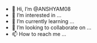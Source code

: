 - 👋 Hi, I’m @ANSHYAM08
- 👀 I’m interested in ...
- 🌱 I’m currently learning ...
- 💞️ I’m looking to collaborate on ...
- 📫 How to reach me ...

<!---
WeCAAD(We connect artists and directors) is an online web platform which is made to be used by artists and directors. It is basically an online stage for directors to cast artists for their future projects. 
Online medias are ranging on high fire due to the current pandemic and several online streaming platforms are continuously making several new shows. There are talents everywhere, so our plan is to match the talented artists with directors. 
Director uploads a script and sets the character’s basic attributes. Next the system chooses the artists matching with these attributes from their portfolio and sends them the respective scripts. Artists are to act and upload it to the system ,then director chooses and ranks them.

--->
